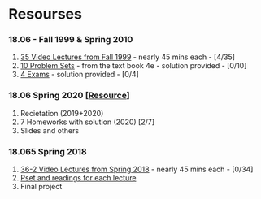 # Resourses

### 18.06 - Fall 1999 & Spring 2010
1. [35 Video Lectures from Fall 1999](https://www.youtube.com/watch?v=7UJ4CFRGd-U&list=PLE7DDD91010BC51F8) - nearly 45 mins each - [4/35]
2. [10 Problem Sets](https://ocw.mit.edu/courses/mathematics/18-06-linear-algebra-spring-2010/assignments/) - from the text book 4e - solution provided - [0/10]
3. [4 Exams](https://ocw.mit.edu/courses/mathematics/18-06-linear-algebra-spring-2010/exams/) - solution provided - [0/4]

### 18.06 Spring 2020 [[Resource](https://github.com/mitmath/1806/blob/master/summaries.md)]

1. Recietation (2019+2020)
2. 7 Homeworks with solution (2020) [2/7]
3. Slides and others

### 18.065 Spring 2018
1. [36-2 Video Lectures from Spring 2018](https://www.youtube.com/watch?v=Cx5Z-OslNWE&list=PLUl4u3cNGP63oMNUHXqIUcrkS2PivhN3k) - nearly 45 mins each - [0/34]
2. [Pset and readings for each lecture](https://ocw.mit.edu/courses/mathematics/18-065-matrix-methods-in-data-analysis-signal-processing-and-machine-learning-spring-2018/assignments/)
3. Final project
